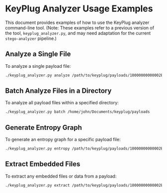 # KeyPlug Analyzer Usage Examples

This document provides examples of how to use the KeyPlug analyzer command-line tool.
(Note: These examples refer to a previous version of the tool, `keyplug_analyzer.py`,
and may need adaptation for the current `stego-analyzer` pipeline.)

## Analyze a Single File

To analyze a single payload file:
```bash
./keyplug_analyzer.py analyze /path/to/keyplug/payloads/10000000000002EE000003C0C4539E29A848DE5F_forced_8ca7ab3b.bin
```

## Batch Analyze Files in a Directory

To analyze all payload files within a specified directory:
```bash
./keyplug_analyzer.py batch /home/john/Documents/keyplug/payloads
```

## Generate Entropy Graph

To generate an entropy graph for a specific payload file:
```bash
./keyplug_analyzer.py entropy /path/to/keyplug/payloads/10000000000002EE000003C0C4539E29A848DE5F_forced_8ca7ab3b.bin
```

## Extract Embedded Files

To extract any embedded files or data from a payload:
```bash
./keyplug_analyzer.py extract /path/to/keyplug/payloads/10000000000002EE000003C0C4539E29A848DE5F_forced_8ca7ab3b.bin
```
